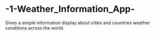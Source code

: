 # -1-Weather_Information_App-
Gives a simple information display about cities and countries weather conditions across the world.
